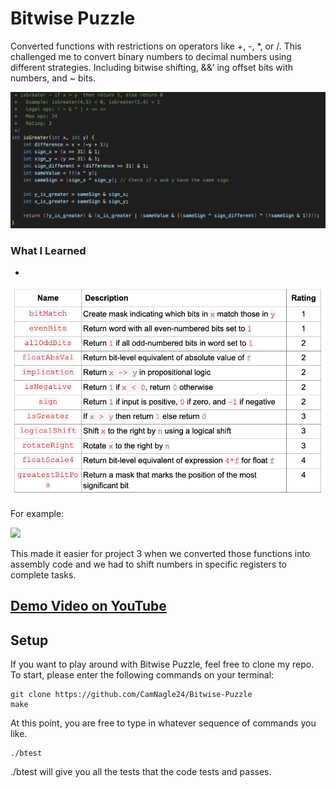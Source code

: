 # Bitwise Puzzle
Converted functions with restrictions on operators like +, -, *, or /. This challenged me to convert binary numbers to decimal numbers using different strategies. Including bitwise shifting, &&’ ing offset bits with numbers, and ~ bits.

<img src="assets/BitwisePuzzle.png" width="600">

### What I Learned
- 

<img src="assets/AllFunctions.png" width="600">

For example:

<img src="READ ME INSERT PIC OF SHIFING BITS BELOW" width="600">

This made it easier for project 3 when we converted those functions into assembly code and we had to shift numbers in specific registers to complete tasks.

## <a href="https://www.youtube.com/watch?v=UNz9k9E9IWM"> Demo Video on YouTube </a>

## Setup

If you want to play around with Bitwise Puzzle, feel free to clone my repo. To start, please enter the following commands on your terminal:

```
git clone https://github.com/CamNagle24/Bitwise-Puzzle
make
```

At this point, you are free to type in whatever sequence of commands you like.

```
./btest
```

./btest will give you all the tests that the code tests and passes.

